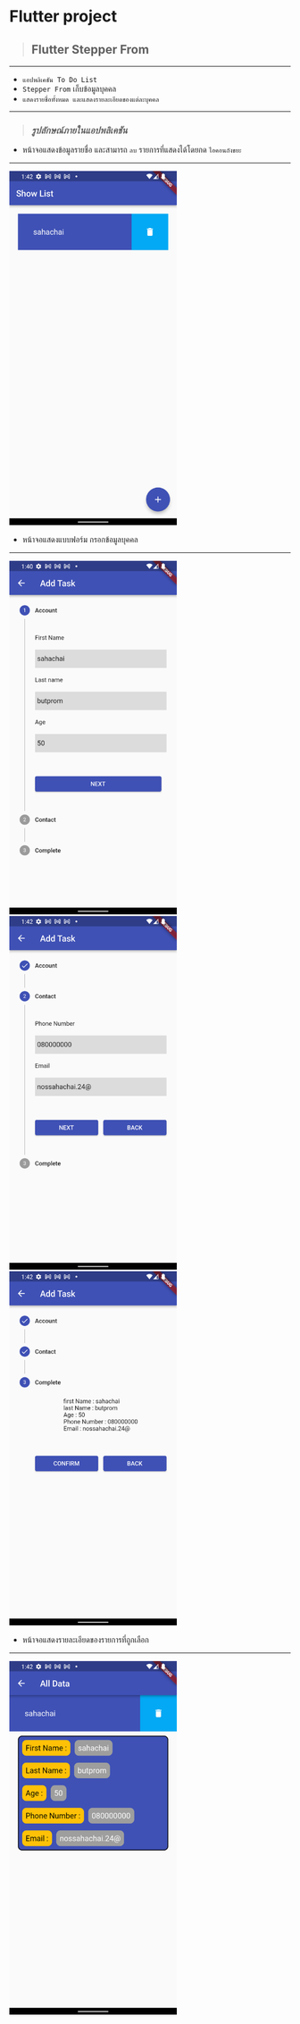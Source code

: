 # Flutter project

> ## **Flutter Stepper From** 
---

- `แอปพลิเคชัน To Do List`
- `Stepper From` เก็บข้อมูลบุคคล
- `แสดงรายชื่อทั้งหมด และแสดงรายละเอียดของแต่ละบุคคล`

---
> ### _รูปลักษณ์ภายในแอปพลิเคชัน_

-  หน้าจอแสดงข้อมูลรายชื่อ และสามารถ `ลบ` รายการที่แสดงได้โดยกด `ไอคอนถังขยะ` 
---
<img src="assets/home.png" width = "300"><br>

- หน้าจอแสดงแบบฟอร์ม กรอกข้อมูลบุคคล 
---

<img src="assets/add_task1.png" width = "300">
<img src="assets/add_task2.png" width = "300">
<img src="assets/add_task3.png" width = "300">

- หน้าจอแสดงรายละเอียดของรายการที่ถูกเลือก 
---

<img src="assets/all_data.png" width = "300">